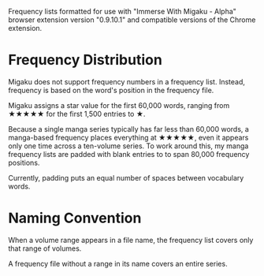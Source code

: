Frequency lists formatted for use with "Immerse With Migaku - Alpha" browser extension version "0.9.10.1" and compatible versions of the Chrome extension.

# Frequency Distribution

Migaku does not support frequency numbers in a frequency list.  Instead, frequency is based on the word's position in the frequency file.

Migaku assigns a star value for the first 60,000 words, ranging from ★★★★★ for the first 1,500 entries to ★.

Because a single manga series typically has far less than 60,000 words, a manga-based frequency places everything at ★★★★★, even it appears only one time across a ten-volume series.  To work around this, my manga frequency lists are padded with blank entries to to span 80,000 frequency positions.

Currently, padding puts an equal number of spaces between vocabulary words.

# Naming Convention

When a volume range appears in a file name, the frequency list covers only that range of volumes.

A frequency file without a range in its name covers an entire series.
